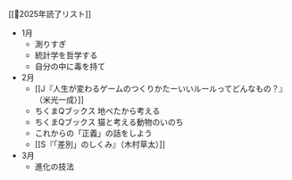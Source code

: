 [[📙2025年読了リスト]]

- 1月
	- 測りすぎ
	- 統計学を哲学する
	- 自分の中に毒を持て
- 2月
	- [[J『人生が変わるゲームのつくりかたーいいルールってどんなもの？』（米光一成）]]
	- ちくまQブックス 地べたから考える
	- ちくまQブックス 猫と考える動物のいのち
	- これからの「正義」の話をしよう
	- [[S『「差別」のしくみ』（木村草太）]]
- 3月
	- 進化の技法